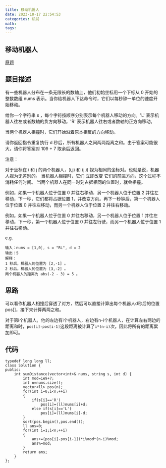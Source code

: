```yaml
---
title: 移动机器人
date: 2023-10-17 22:54:53
categories: 机试
math:
tags:
---
```

## 移动机器人

[原题](https://leetcode.cn/problems/movement-of-robots/?envType=daily-question&envId=2023-10-10)

## 题目描述
有一些机器人分布在一条无限长的数轴上，他们初始坐标用一个下标从 0 开始的整数数组 nums 表示。当你给机器人下达命令时，它们以每秒钟一单位的速度开始移动。

给你一个字符串 s ，每个字符按顺序分别表示每个机器人移动的方向。'L' 表示机器人往左或者数轴的负方向移动，'R' 表示机器人往右或者数轴的正方向移动。

当两个机器人相撞时，它们开始沿着原本相反的方向移动。

请你返回指令重复执行 d 秒后，所有机器人之间两两距离之和。由于答案可能很大，请你将答案对 109 + 7 取余后返回。

注意：

对于坐标在 i 和 j 的两个机器人，(i,j) 和 (j,i) 视为相同的坐标对。也就是说，机器人视为无差别的。
当机器人相撞时，它们 立即改变 它们的前进方向，这个过程不消耗任何时间。
当两个机器人在同一时刻占据相同的位置时，就会相撞。

例如，如果一个机器人位于位置 0 并往右移动，另一个机器人位于位置 2 并往左移动，下一秒，它们都将占据位置 1，并改变方向。再下一秒钟后，第一个机器人位于位置 0 并往左移动，而另一个机器人位于位置 2 并往右移动。

例如，如果一个机器人位于位置 0 并往右移动，另一个机器人位于位置 1 并往左移动，下一秒，第一个机器人位于位置 0 并往左行驶，而另一个机器人位于位置 1 并往右移动。

e.g.
```
输入：nums = [1,0], s = "RL", d = 2
输出：5
解释：
1 秒后，机器人的位置为 [2,-1] 。
2 秒后，机器人的位置为 [3,-2] 。
两个机器人的距离为 abs(-2 - 3) = 5 。
```

## 思路
可以看作机器人相撞后穿透了对方，然后可以直接计算出每个机器人d秒后的位置pos[]，接下来计算两两之和。

对于第i个机器人，他的左边有i个机器人，右边有n-i个机器人，在计算左右两边的距离和时，`pos[i]-pos[i-1]`这段距离被计算了`i*(n-i)`次，因此将所有的距离累加即可。

## 代码
```
typedef long long ll;
class Solution {
public:
    int sumDistance(vector<int>& nums, string s, int d) {
        int mod=1e9+7;
        int n=nums.size();
        vector<ll> pos(n);
        for(int i=0;i<n;++i)
        {
            if(s[i]=='R')
                pos[i]=(ll)nums[i]+d;
            else if(s[i]=='L')
                pos[i]=(ll)nums[i]-d;
        }
        sort(pos.begin(),pos.end());
        ll ans=0;
        for(int i=1;i<n;++i)
        {
            ans+=(pos[i]-pos[i-1])*i%mod*(n-i)%mod;
            ans%=mod;
        }
        return ans;
    }
};
```
